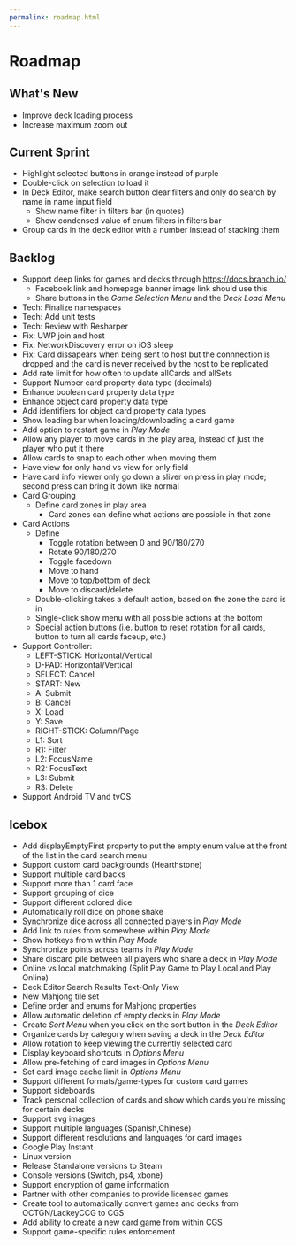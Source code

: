 ```yaml
---
permalink: roadmap.html
---
```


# Roadmap

## What's New
- Improve deck loading process
- Increase maximum zoom out

## Current Sprint
- Highlight selected buttons in orange instead of purple
- Double-click on selection to load it
- In Deck Editor, make search button clear filters and only do search by name in name input field
  - Show name filter in filters bar (in quotes)
  - Show condensed value of enum filters in filters bar
- Group cards in the deck editor with a number instead of stacking them

## Backlog
- Support deep links for games and decks through https://docs.branch.io/
  - Facebook link and homepage banner image link should use this
  - Share buttons in the *Game Selection Menu* and the *Deck Load Menu*
- Tech: Finalize namespaces
- Tech: Add unit tests
- Tech: Review with Resharper
- Fix: UWP join and host
- Fix: NetworkDiscovery error on iOS sleep
- Fix: Card dissapears when being sent to host but the connnection is dropped and the card is never received by the host to be replicated
- Add rate limit for how often to update allCards and allSets
- Support Number card property data type (decimals)
- Enhance boolean card property data type
- Enhance object card property data type
- Add identifiers for object card property data types
- Show loading bar when loading/downloading a card game
- Add option to restart game in *Play Mode*
- Allow any player to move cards in the play area, instead of just the player who put it there
- Allow cards to snap to each other when moving them
- Have view for only hand vs view for only field
- Have card info viewer only go down a sliver on press in play mode; second press can bring it down like normal
- Card Grouping
  - Define card zones in play area
    - Card zones can define what actions are possible in that zone
- Card Actions
  - Define
    - Toggle rotation between 0 and 90/180/270
    - Rotate 90/180/270
    - Toggle facedown
    - Move to hand
    - Move to top/bottom of deck
    - Move to discard/delete
  - Double-clicking takes a default action, based on the zone the card is in
  - Single-click show menu with all possible actions at the bottom
  - Special action buttons (i.e. button to reset rotation for all cards, button to turn all cards faceup, etc.)
- Support Controller:
  - LEFT-STICK: Horizontal/Vertical
  - D-PAD: Horizontal/Vertical
  - SELECT: Cancel
  - START: New
  - A: Submit
  - B: Cancel
  - X: Load
  - Y: Save
  - RIGHT-STICK: Column/Page
  - L1: Sort
  - R1: Filter
  - L2: FocusName
  - R2: FocusText
  - L3: Submit
  - R3: Delete
- Support Android TV and tvOS

## Icebox
- Add displayEmptyFirst property to put the empty enum value at the front of the list in the card search menu
- Support custom card backgrounds (Hearthstone)
- Support multiple card backs
- Support more than 1 card face
- Support grouping of dice
- Support different colored dice
- Automatically roll dice on phone shake
- Synchronize dice across all connected players in *Play Mode*
- Add link to rules from somewhere within *Play Mode*
- Show hotkeys from within *Play Mode*
- Synchronize points across teams in *Play Mode*
- Share discard pile between all players who share a deck in *Play Mode*
- Online vs local matchmaking (Split Play Game to Play Local and Play Online)
- Deck Editor Search Results Text-Only View
- New Mahjong tile set
- Define order and enums for Mahjong properties
- Allow automatic deletion of empty decks in *Play Mode*
- Create *Sort Menu* when you click on the sort button in the *Deck Editor*
- Organize cards by category when saving a deck in the *Deck Editor*
- Allow rotation to keep viewing the currently selected card
- Display keyboard shortcuts in *Options Menu*
- Allow pre-fetching of card images in *Options Menu*
- Set card image cache limit in *Options Menu*
- Support different formats/game-types for custom card games
- Support sideboards
- Track personal collection of cards and show which cards you're missing for certain decks
- Support svg images
- Support multiple languages (Spanish,Chinese)
- Support different resolutions and languages for card images
- Google Play Instant
- Linux version
- Release Standalone versions to Steam
- Console versions (Switch, ps4, xbone)
- Support encryption of game information
- Partner with other companies to provide licensed games
- Create tool to automatically convert games and decks from OCTGN/LackeyCCG to CGS
- Add ability to create a new card game from within CGS
- Support game-specific rules enforcement

